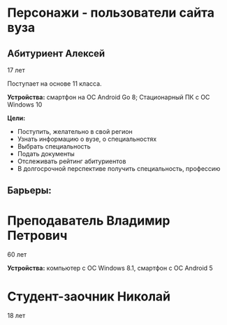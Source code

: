 Персонажи - пользователи сайта вуза
===================================

Абитуриент Алексей
------------------
17 лет

Поступает на основе 11 класса.

__Устройства:__ смартфон на ОС Android Go 8; Стационарный ПК с ОС Windows 10

__Цели:__
- Поступить, желательно в свой регион
- Узнать информацию о вузе, о специальностях
- Выбрать специальность
- Подать документы
- Отслеживать рейтинг абитуриентов
- В долгосрочной перспективе получить специальность, профессию

__Барьеры:__
- 

Преподаватель Владимир Петрович
===============================
60 лет

__Устройства:__ компьютер с ОС Windows 8.1, смартфон с ОС Android 5

Студент-заочник Николай
=======================
18 лет

